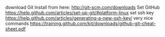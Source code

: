 download Git
Install from here: http://git-scm.com/downloads
Set GitHub
https://help.github.com/articles/set-up-git/#platform-linux
set ssh key
https://help.github.com/articles/generating-a-new-ssh-key/
very nice commands
https://training.github.com/kit/downloads/github-git-cheat-sheet.pdf


